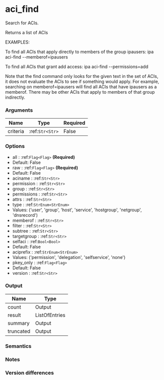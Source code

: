 [//]: # (THE CONTENT BELOW IS GENERATED. DO NOT EDIT.)
# aci_find

Search for ACIs.

Returns a list of ACIs

EXAMPLES:

To find all ACIs that apply directly to members of the group ipausers:
ipa aci-find --memberof=ipausers

To find all ACIs that grant add access:
ipa aci-find --permissions=add

Note that the find command only looks for the given text in the set of
ACIs, it does not evaluate the ACIs to see if something would apply.
For example, searching on memberof=ipausers will find all ACIs that
have ipausers as a memberof. There may be other ACIs that apply to
members of that group indirectly.


### Arguments
|Name|Type|Required
|-|-|-
|criteria|:ref:`Str<Str>`|False

### Options
* all : :ref:`Flag<Flag>` **(Required)**
 * Default: False
* raw : :ref:`Flag<Flag>` **(Required)**
 * Default: False
* aciname : :ref:`Str<Str>`
* permission : :ref:`Str<Str>`
* group : :ref:`Str<Str>`
* permissions : :ref:`Str<Str>`
* attrs : :ref:`Str<Str>`
* type : :ref:`StrEnum<StrEnum>`
 * Values: ('user', 'group', 'host', 'service', 'hostgroup', 'netgroup', 'dnsrecord')
* memberof : :ref:`Str<Str>`
* filter : :ref:`Str<Str>`
* subtree : :ref:`Str<Str>`
* targetgroup : :ref:`Str<Str>`
* selfaci : :ref:`Bool<Bool>`
 * Default: False
* aciprefix : :ref:`StrEnum<StrEnum>`
 * Values: ('permission', 'delegation', 'selfservice', 'none')
* pkey_only : :ref:`Flag<Flag>`
 * Default: False
* version : :ref:`Str<Str>`

### Output
|Name|Type
|-|-
|count|Output
|result|ListOfEntries
|summary|Output
|truncated|Output

[//]: # (ADD YOUR NOTES BELOW. THESE WILL BE PICKED EVERY TIME THE DOCS ARE REGENERATED. //end)
### Semantics

### Notes

### Version differences
